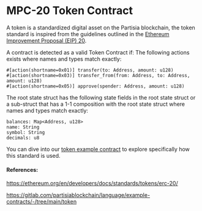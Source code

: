 # MPC-20 Token Contract

A token is a standardized digital asset on the Partisia blockchain, the token standard is inspired from the guidelines outlined in the [Ethereum Improvement Proposal (EIP) 20](https://eips.ethereum.org/EIPS/eip-20).

A contract is detected as a valid Token Contract if:
The following actions exists where names and types match exactly:
```
#[action(shortname=0x01)] transfer(to: Address, amount: u128)
#[action(shortname=0x03)] transfer_from(from: Address, to: Address, amount: u128)
#[action(shortname=0x05)] approve(spender: Address, amount: u128)
```

The root state struct has the following state fields in the root state struct or a sub-struct that has a 1-1 composition with the root state struct where names and types match exactly:
```
balances: Map<Address, u128>
name: String
symbol: String
decimals: u8
```

You can dive into our [token example contract](https://gitlab.com/partisiablockchain/language/example-contracts/-/tree/main/token) to explore specifically how this standard is used.

#### References:
https://ethereum.org/en/developers/docs/standards/tokens/erc-20/

https://gitlab.com/partisiablockchain/language/example-contracts/-/tree/main/token
